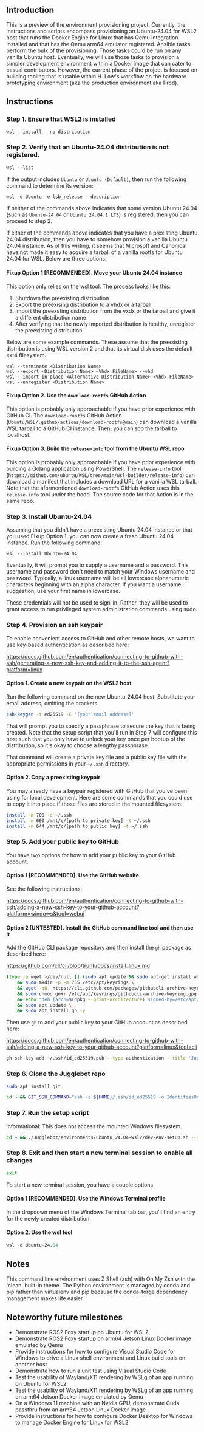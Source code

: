 
## Introduction

This is a preview of the environment provisioning project. Currently, the
instructions and scripts encompass provisioning an Ubuntu-24.04 for WSL2 host
that runs the Docker Engine for Linux that has Qemu integration installed and
that has the Qemu arm64 emulator registered. Ansible tasks perform the bulk of
the provisioning. Those tasks could be run on any vanilla Ubuntu host.
Eventually, we will use those tasks to provision a simpler development
environment within a Docker image that can cater to casual contributors.
However, the current phase of the project is focused on building tooling that is
usable within H. Low's workflow on the hardware prototyping environment (aka the
production environment aka Prod).

## Instructions

### Step 1. Ensure that WSL2 is installed

```PowerShell
wsl --install --no-distribution
```

### Step 2. Verify that an Ubuntu-24.04 distribution is not registered.

```PowerShell
wsl --list
```

If the output includes `Ubuntu` or `Ubuntu (Default)`, then run the following
command to determine its version:

```PowerShell
wsl -d Ubuntu -e lsb_release --description
```

If neither of the commands above indicates that some version Ubuntu 24.04 (such
as `Ubuntu-24.04` or `Ubuntu 24.04.1 LTS`) is registered, then you can proceed
to step 2. 

If either of the commands above indicates that you have a prexisting Ubuntu
24.04 distribution, then you have to somehow provision a vanilla Ubuntu 24.04
instance. As of this writing, it seems that Microsoft and Canonical have not
made it easy to acquire a tarball of a vanilla rootfs for Ubuntu 24.04 for WSL.
Below are three options.

#### Fixup Option 1 [RECOMMENDED]. Move your Ubuntu 24.04 instance

This option only relies on the wsl tool. The process looks like this:

1. Shutdown the preexisting distribution
2. Export the preexising distribution to a vhdx or a tarball
3. Import the preexsting distribution from the vxdx or the tarball and give it a
   different distribution name
4. After verifying that the newly imported distribution is healthy, unregister
   the preexisting distribution

Below are some example commands. These assume that the preexisting distribution
is using WSL version 2 and that its virtual disk uses the default ext4 filesystem.

```
wsl --terminate <Distribution Name>
wsl --export <Distribution Name> <Vhdx FileName> --vhd
wsl --import-in-place <Alternative Distribution Name> <Vhdx FileName>
wsl --unregister <Distribution Name>
```

#### Fixup Option 2. Use the `download-rootfs` GitHub Action

This option is probably only approachable if you have prior experience with
GitHub CI. The `download-rootfs` GitHub Action
(`Ubuntu/WSL/.github/actions/download-rootfs@main`) can download a vanilla WSL
tarball to a GitHub CI instance. Then, you can scp the tarball to localhost.

#### Fixup Option 3. Build the `release-info` tool from the Ubuntu WSL repo

This option is probably only approachable if you have prior experience with
building a Golang application using PowerShell. The `release-info` tool
(`https://github.com/ubuntu/WSL/tree/main/wsl-builder/release-info`) can
download a manifest that includes a download URL for a vanilla WSL tarball. Note
that the aformentioned `download-rootfs` GitHub Action uses this `release-info`
tool under the hood. The source code for that Action is in the same repo.

### Step 3. Install Ubuntu-24.04

Assuming that you didn't have a preexisting Ubuntu 24.04 instance or that you
used Fixup Option 1, you can now create a fresh Ubuntu 24.04 instance. Run the
following command:

```
wsl --install Ubuntu-24.04
```

Eventually, it will prompt you to supply a username and a password. This
username and password don't need to match your Windows username and password.
Typically, a linux username will be all lowercase alphanumeric characters
beginning with an alpha character. If you want a username suggestion, use your
first name in lowercase.

These credentials will not be used to sign-in. Rather, they will be used to
grant access to run privileged system administration commands using sudo.

### Step 4. Provision an ssh keypair

To enable convenient access to GitHub and other remote hosts, we want to use
key-based authentication as described here:

https://docs.github.com/en/authentication/connecting-to-github-with-ssh/generating-a-new-ssh-key-and-adding-it-to-the-ssh-agent?platform=linux

#### Option 1. Create a new keypair on the WSL2 host

Run the following command on the new Ubuntu-24.04 host. Substitute your email
address, omitting the brackets.

```bash
ssh-keygen -t ed25519 -C '[your email address]'
```

That will prompt you to specify a passphrase to secure the key that is being
created. Note that the setup script that you'll run in Step 7 will configure
this host such that you only have to unlock your key once per bootup of the
distribution, so it's okay to choose a lengthy passphrase.

That command will create a private key file and a public key file with the
appropriate permissions in your `~/.ssh` directory.

#### Option 2. Copy a preexisting keypair

You may already have a keypair registered with GitHub that you've been using for
local development. Here are some commands that you could use to copy it into
place if those files are stored in the mounted filesystem:

```bash
install -m 700 -d ~/.ssh
install -m 600 /mnt/c/[path to private key] -t ~/.ssh
install -m 644 /mnt/c/[path to public key] -t ~/.ssh
```

### Step 5. Add your public key to GitHub

You have two options for how to add your public key to your GitHub account.

#### Option 1 [RECOMMENDED]. Use the GitHub website

See the following instructions:

https://docs.github.com/en/authentication/connecting-to-github-with-ssh/adding-a-new-ssh-key-to-your-github-account?platform=windows&tool=webui

#### Option 2 [UNTESTED]. Install the GitHub command line tool and then use it

Add the GitHub CLI package repository and then install the `gh` package as
described here:

https://github.com/cli/cli/blob/trunk/docs/install_linux.md

```bash
(type -p wget >/dev/null || (sudo apt update && sudo apt-get install wget -y)) \
	&& sudo mkdir -p -m 755 /etc/apt/keyrings \
	&& wget -qO- https://cli.github.com/packages/githubcli-archive-keyring.gpg | sudo tee /etc/apt/keyrings/githubcli-archive-keyring.gpg > /dev/null \
	&& sudo chmod go+r /etc/apt/keyrings/githubcli-archive-keyring.gpg \
	&& echo "deb [arch=$(dpkg --print-architecture) signed-by=/etc/apt/keyrings/githubcli-archive-keyring.gpg] https://cli.github.com/packages stable main" | sudo tee /etc/apt/sources.list.d/github-cli.list > /dev/null \
	&& sudo apt update \
	&& sudo apt install gh -y
```

Then use `gh` to add your public key to your GitHub account as described here:

https://docs.github.com/en/authentication/connecting-to-github-with-ssh/adding-a-new-ssh-key-to-your-github-account?platform=linux&tool=cli

```bash
gh ssh-key add ~/.ssh/id_ed25519.pub --type authentication --title 'Jugglebot dev env'
```

### Step 6. Clone the Jugglebot repo

```bash
sudo apt install git

cd ~ && GIT_SSH_COMMAND="ssh -i ${HOME}/.ssh/id_ed25519 -o IdentitiesOnly=yes" git clone git@github.com:Project-DeepBlue-Juggling/Jugglebot.git
```

### Step 7. Run the setup script

informational: This does not access the mounted Windows filesystem.

```bash
cd ~ && ./Jugglebot/environments/ubuntu_24.04-wsl2/dev-env-setup.sh --ssh-keypair-name id_ed25519
```

### Step 8. Exit and then start a new terminal session to enable all changes

```bash
exit
```

To start a new terminal session, you have a couple options

#### Option 1 [RECOMMENDED]. Use the Windows Terminal profile

In the dropdown menu of the Windows Terminal tab bar, you'll find an entry for
the newly created distribution.

#### Option 2. Use the wsl tool

```PowerShell
wsl -d Ubuntu-24.04
```

## Notes

This command line environment uses Z Shell (zsh) with Oh My Zsh with the 'clean'
built-in theme. The Python environment is managed by conda and pip rather than
virtualenv and pip because the conda-forge dependency management makes life
easier.

## Noteworthy future milestones

- Demonstrate ROS2 Foxy startup on Ubuntu for WSL2
- Demonstrate ROS2 Foxy startup on arm64 Jetson Linux Docker image emulated by
  Qemu
- Provide instructions for how to configure Visual Studio Code for Windows to
  drive a Linux shell environment and Linux build tools on another host
- Demonstrate how to run a unit test using Visual Studio Code
- Test the usability of Wayland/X11 rendering by WSLg of an app running on
  Ubuntu for WSL2
- Test the usability of Wayland/X11 rendering by WSLg of an app running on arm64
  Jetson Docker image emulated by Qemu
- On a Windows 11 machine with an Nvidia GPU, demonstrate Cuda passthru from an
  arm64 Jetson Linux Docker image
- Provide instructions for how to configure Docker Desktop for Windows to manage
  Docker Engine for Linux for WSL2


